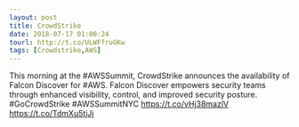 ```yaml
---
layout: post
title: CrowdStrike
date: 2018-07-17 01:00:24
tourl: http://t.co/ULWFfruGKw
tags: [Crowdstrike,AWS]
---
```

This morning at the #AWSSummit, CrowdStrike announces the availability of Falcon Discover for #AWS. Falcon Discover empowers security teams through enhanced visibility, control, and improved security posture. #GoCrowdStrike #AWSSummitNYC https://t.co/vHj38mazlV https://t.co/TdmXu5tjJj